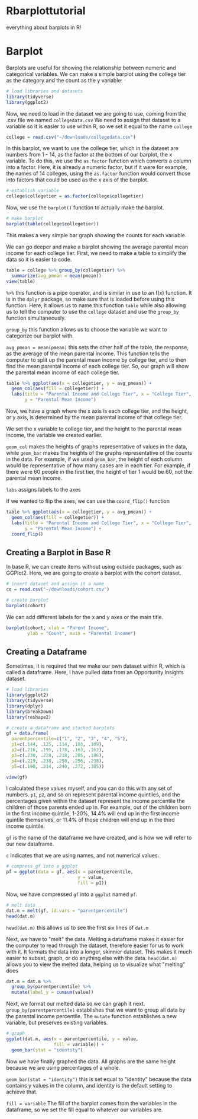 # Rbarplottutorial
everything about barplots in R!

# Barplot

Barplots are useful for showing the relationship between numeric and categorical variables.
We can make a simple barplot using the college tier as the category and the count as the
y variable:

``` r
# load libraries and datasets
library(tidyverse)
library(ggplot2)
```
Now, we need to load in the dataset we are going to use, coming from the .csv file we named `collegedata.csv`
We need to assign that dataset to a variable so it is easier to use within R, so we set it equal to the name
`college`

```r
college = read.csv("~/downloads/collegedata.csv")
```

In this barplot, we want to use the college tier, which in the dataset are numbers from 1 - 14, as the factor
at the bottom of our barplot, the x variable. To do this, we use the `as.factor` function which converts a column into a factor. Here, it is already a numeric factor, but if it were for example, the names of 14 colleges, using the `as.factor` function would convert those into factors that could be used as the x axis of the barplot.
``` r
# establish variable
college$collegetier = as.factor(college$collegetier)
```

Now, we use the `barplot()` function to actually make the barplot.

```r
# make barplot
barplot(table(college$collegetier))
```

This makes a very simple bar graph showing the counts for each variable. 

We can go deeper and make a barplot showing the average parental mean income for each college
tier. First, we need to make a table to simplify the data so it is easier to code.

```r
table = college %>% group_by(collegetier) %>%
  summarize(avg_pmean = mean(pmean))
view(table)
```

`%>%` this function is a pipe operator, and is similar in use to an f(x) function. It is in the `dplyr`
package, so make sure that is loaded before using this function. Here, it allows us to name this function `table` while also allowing us to tell the computer to use the `college` dataset and use the `group_by` function simultaneously.

`group_by` this function allows us to choose the variable we want to categorize
our barplot with.

`avg_pmean = mean(pmean)` this sets the other half of the table, the response, as the
average of the mean parental income. This function tells the computer to split up the parental mean income by college tier, and to then find the mean parental income of each college tier. So, our graph will show the parental mean income of each college tier.

```r
table %>% ggplot(aes(x = collegetier, y = avg_pmean)) +
  geom_col(aes(fill = collegetier)) + 
  labs(title = "Parental Income and College Tier", x = "College Tier", 
       y = "Parental Mean Income") 

```
Now, we have a graph where the x axis is each college tier, and the height, or y axis, is determined by the mean parental income of that college tier.

We set the x variable to college tier, and the height to the parental mean income, the variable we created earlier. 

`geom_col` makes the heights of graphs representative of values in the data, while
`geom_bar` makes the heights of the graphs representative of the counts in the data. For example, if we used `geom_bar`, the height of each column would be representative of how many cases are in each tier. For example, if there were 60 people in the first tier, the height of tier 1 would be 60, not the parental mean income.

`labs` assigns labels to the axes

If we wanted to flip the axes, we can use the `coord_flip()` function

```r
table %>% ggplot(aes(x = collegetier, y = avg_pmean)) +
  geom_col(aes(fill = collegetier)) +
  labs(title = "Parental Income and College Tier", x = "College Tier",
       y = "Parental Mean Income") +
  coord_flip()
```

## Creating a Barplot in Base R

In base R, we can create items without using outside packages, such as GGPlot2. Here, we are going to create a barplot with the cohort dataset.

```r
# insert dataset and assign it a name
co = read.csv("~/downloads/cohort.csv")

# create barplot
barplot(cohort)
```
We can add different labels for the x and y axes or the main title.

```r
barplot(cohort, xlab = "Parent Income",
        ylab = "Count", main = "Parental Income")
```


## Creating a Dataframe
Sometimes, it is required that we make our own dataset within R, which is called a dataframe. Here,
I have pulled data from an Opportunity Insights dataset. 

``` r
# load libraries
library(ggplot2)
library(tidyverse)
library(dplyr)
library(breakDown)
library(reshape2)

# create a dataframe and stacked barplots
gf = data.frame(
  parentpercentile=c("1", "2", "3", "4", "5"),
  p1=c(.144, .125, .114, .103, .109), 
  p2=c(.216, .195, .178, .163, .162),
  p3=c(.230, .228, .218, .205, .186),
  p4=c(.219, .238, .250, .256, .238),
  p5=c(.190, .214, .240, .272, .305))

view(gf)
```
I calculated these values myself, and you can do this with any set of numbers. `p1`, `p2`, and so 
on represent parental income quintiles, and the percentages given within the dataset represent
the income percentile the children of those parents ended up in. For example, out of the
children born in the first income quintile, 1-20%, 14.4% will end up in the first income quintile
themselves, or 11.4% of those children will end up in the third income quintile.


`gf` is the name of the dataframe we have created, and is how we will refer to our
new dataframe.

`c` indicates that we are using names, and not numerical values.

```r
# compress gf into a ggplot
pf = ggplot(data = gf, aes(x = parentpercentile,
                           y = value,
                           fill = p1))

```

Now, we have compressed `gf` into a `ggplot` named `pf`. 

```r
# melt data
dat.m = melt(gf, id.vars = "parentpercentile")
head(dat.m)
```
`head(dat.m)` this allows us to see the first six lines of `dat.m`


Next, we have to "melt" the data. Melting a dataframe makes it easier for the
computer to read through the dataset, therefore easier for us to work with it.
It formats the data into a longer, skinnier dataset. This makes it much easier to subset,
graph, or do anything else with the data. `head(dat.m)` allows you to view the melted data,
helping us to visualize what "melting" does

```r
dat.m = dat.m %>%
  group_by(parentpercentile) %>%
  mutate(label_y = cumsum(value))
```
Next, we format our melted data so we can graph it next. `group_by(parentpercentile)` 
establishes that we want to group all data by the parental income percentile. The `mutate`
function establishes a new variable, but preserves existing variables.

```r
# graph
ggplot(dat.m, aes(x = parentpercentile, y = value,
                  fill = variable)) +
  geom_bar(stat = "identity")
```
Now we have finally graphed the data. All graphs are the same height because
we are using percentages of a whole. 

`geom_bar(stat = "identity")` this is set equal to "identity" because the data contains
y values in the column, and identity is the default setting to achieve that.

`fill = variable` The fill of the barplot comes from the variables in the dataframe, so 
we set the fill equal to whatever our variables are.

